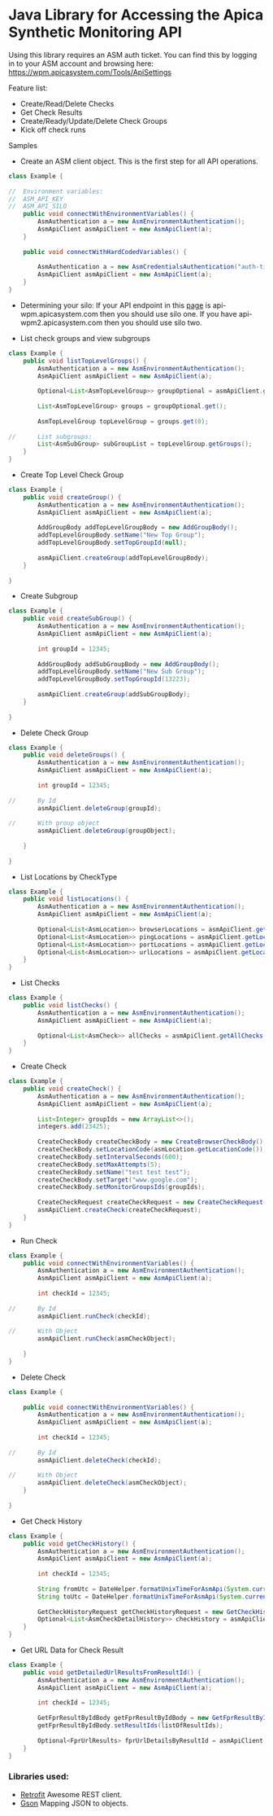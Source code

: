 # Java Library for Accessing the Apica Synthetic Monitoring API

Using this library requires an ASM auth ticket. You can find this by logging in to your ASM account and browsing here:
https://wpm.apicasystem.com/Tools/ApiSettings

Feature list:

 * Create/Read/Delete Checks
 * Get Check Results
 * Create/Ready/Update/Delete Check Groups
 * Kick off check runs

Samples
* Create an ASM client object. This is the first step for all API operations.

```java
class Example {
    
//  Environment variables: 
//  ASM_API_KEY
//  ASM_API_SILO
    public void connectWithEnvironmentVariables() {
        AsmAuthentication a = new AsmEnvironmentAuthentication();
        AsmApiClient asmApiClient = new AsmApiClient(a);
    }
    
    public void connectWithHardCodedVariables() {
        
        AsmAuthentication a = new AsmCredentialsAuthentication("auth-ticket", Silo.ONE);
        AsmApiClient asmApiClient = new AsmApiClient(a);
    }
}

```

* Determining your silo:
If your API endpoint in this [page](https://wpm.apicasystem.com/Tools/ApiSettings) is api-wpm.apicasystem.com then you should use silo one. If you have api-wpm2.apicasystem.com then you should use silo two.


* List check groups and view subgroups

```java
class Example {
    public void listTopLevelGroups() {
        AsmAuthentication a = new AsmEnvironmentAuthentication();
        AsmApiClient asmApiClient = new AsmApiClient(a);
        
        Optional<List<AsmTopLevelGroup>> groupOptional = asmApiClient.getGroups();
        
        List<AsmTopLevelGroup> groups = groupOptional.get();
        
        AsmTopLevelGroup topLevelGroup = groups.get(0);
        
//      List subgroups:
        List<AsmSubGroup> subGroupList = topLevelGroup.getGroups();
    }
}

```

* Create Top Level Check Group

```java
class Example {
    public void createGroup() {
        AsmAuthentication a = new AsmEnvironmentAuthentication();
        AsmApiClient asmApiClient = new AsmApiClient(a);
        
        AddGroupBody addTopLevelGroupBody = new AddGroupBody();
        addTopLevelGroupBody.setName("New Top Group");
        addTopLevelGroupBody.setTopGroupId(null);
        
        asmApiClient.createGroup(addTopLevelGroupBody);
    }
    
}

```


* Create Subgroup

```java
class Example {
    public void createSubGroup() {
        AsmAuthentication a = new AsmEnvironmentAuthentication();
        AsmApiClient asmApiClient = new AsmApiClient(a);
        
        int groupId = 12345;
        
        AddGroupBody addSubGroupBody = new AddGroupBody();
        addTopLevelGroupBody.setName("New Sub Group");
        addTopLevelGroupBody.setTopGroupId(13223);
        
        asmApiClient.createGroup(addSubGroupBody);
    }
   
}

```

* Delete Check Group

```java
class Example {
    public void deleteGroups() {
        AsmAuthentication a = new AsmEnvironmentAuthentication();
        AsmApiClient asmApiClient = new AsmApiClient(a);
        
        int groupId = 12345;
        
//      By Id        
        asmApiClient.deleteGroup(groupId);
        
//      With group object
        asmApiClient.deleteGroup(groupObject);
        
    }
    
}

```

* List Locations by CheckType

```java
class Example {
    public void listLocations() {
        AsmAuthentication a = new AsmEnvironmentAuthentication();
        AsmApiClient asmApiClient = new AsmApiClient(a);
        
        Optional<List<AsmLocation>> browserLocations = asmApiClient.getLocationsByCheckType(CheckType.BROWSER);
        Optional<List<AsmLocation>> pingLocations = asmApiClient.getLocationsByCheckType(CheckType.PING);
        Optional<List<AsmLocation>> portLocations = asmApiClient.getLocationsByCheckType(CheckType.PORT);
        Optional<List<AsmLocation>> urlLocations = asmApiClient.getLocationsByCheckType(CheckType.URL);
    }
}

```

* List Checks

```java
class Example {
    public void listChecks() {
        AsmAuthentication a = new AsmEnvironmentAuthentication();
        AsmApiClient asmApiClient = new AsmApiClient(a);
        
        Optional<List<AsmCheck>> allChecks = asmApiClient.getAllChecks();
    }
}

```

* Create Check

```java
class Example {
    public void createCheck() {
        AsmAuthentication a = new AsmEnvironmentAuthentication();
        AsmApiClient asmApiClient = new AsmApiClient(a);
        
        List<Integer> groupIds = new ArrayList<>();
        integers.add(23425);
        
        CreateCheckBody createCheckBody = new CreateBrowserCheckBody();
        createCheckBody.setLocationCode(asmLocation.getLocationCode());
        createCheckBody.setIntervalSeconds(600);
        createCheckBody.setMaxAttempts(5);
        createCheckBody.setName("test test test");
        createCheckBody.setTarget("www.google.com");
        createCheckBody.setMonitorGroupsIds(groupIds);
        
        CreateCheckRequest createCheckRequest = new CreateCheckRequest(CheckType.BROWSER, createCheckBody);
        asmApiClient.createCheck(createCheckRequest);
    }
}

```

* Run Check

```java
class Example {
    public void connectWithEnvironmentVariables() {
        AsmAuthentication a = new AsmEnvironmentAuthentication();
        AsmApiClient asmApiClient = new AsmApiClient(a);
        
        int checkId = 12345;
        
//      By Id        
        asmApiClient.runCheck(checkId);
        
//      With Object        
        asmApiClient.runCheck(asmCheckObject);
        
    }
}

```

* Delete Check

```java
class Example {
   
    public void connectWithEnvironmentVariables() {
        AsmAuthentication a = new AsmEnvironmentAuthentication();
        AsmApiClient asmApiClient = new AsmApiClient(a);
        
        int checkId = 12345;
        
//      By Id        
        asmApiClient.deleteCheck(checkId);
        
//      With Object        
        asmApiClient.deleteCheck(asmCheckObject);
    }
    
}

```

* Get Check History

```java
class Example {
    public void getCheckHistory() {
        AsmAuthentication a = new AsmEnvironmentAuthentication();
        AsmApiClient asmApiClient = new AsmApiClient(a);
        
        int checkId = 12345;
        
        String fromUtc = DateHelper.formatUnixTimeForAsmApi(System.currentTimeMillis() - 36000);
        String toUtc = DateHelper.formatUnixTimeForAsmApi(System.currentTimeMillis());
        
        GetCheckHistoryRequest getCheckHistoryRequest = new GetCheckHistoryRequest(fromUtc, toUtc, checkId);
        Optional<List<AsmCheckDetailHistory>> checkHistory = asmApiClient.getCheckHistory(getCheckHistoryRequest);
    }
}

```

* Get URL Data for Check Result

```java
class Example {
    public void getDetailedUrlResultsFromResultId() {
        AsmAuthentication a = new AsmEnvironmentAuthentication();
        AsmApiClient asmApiClient = new AsmApiClient(a);
        
        int checkId = 12345;
        
        GetFprResultByIdBody getFprResultByIdBody = new GetFprResultByIdBody();
        getFprResultByIdBody.setResultIds(listOfResultIds);
        
        Optional<FprUrlResults> fprUrlDetailsByResultId = asmApiClient.getFprUrlDetailsByResultId(checkId, getFprResultByIdBody);
    }
}

```

### Libraries used:

 * [Retrofit](https://square.github.io/retrofit/) Awesome REST client.
 * [Gson](https://github.com/google/gson) Mapping JSON to objects.

